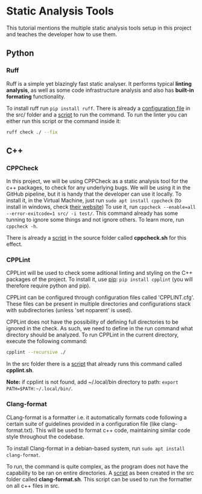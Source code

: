 # Static Analysis Tools

This tutorial mentions the multiple static analysis tools setup in this project and teaches the developer how to use them.

## Python

### Ruff

Ruff is a simple yet blazingly fast static analyser. It performs typical **linting analysis**, as well as some code infrastructure analysis and also has **built-in formating** functionality.

To install ruff run ```pip install ruff```. There is already a [configuration file](../../src/pyproject.toml) in the src/ folder and a [script](../../src/ruff.sh) to run the command. To run the linter you can either run this script or the command inside it:
```sh
ruff check ./ --fix
```


## C++

### CPPCheck

In this project, we will be using CPPCheck as a static analysis tool for the c++ packages, to check for any underlying bugs. We will be using it in the GitHub pipeline, but it is handy that the developer can use it locally. To install it, in the Virtual Machine, just run ```sudo apt install cppcheck``` (to install in windows, check [their website](https://cppcheck.sourceforge.io/))
To use it, run ```cppcheck --enable=all --error-exitcode=1 src/ -i test/```. This command already has some tunning to ignore some things and not ignore others. To learn more, run ```cppcheck -h```.

There is already a [script](../../src/cppcheck.sh) in the source folder called **cppcheck.sh** for this effect.

### CPPLint

CPPLint will be used to check some aditional linting and styling on the C++ packages of the project. To install it, use [pip](https://pypi.org/project/pip/): ```pip install cpplint``` (you will therefore require python and pip).

CPPLint can be configured through configuration files called 'CPPLINT.cfg'. These files can be present in multiple directories and configurations stack with subdirectories (unless 'set noparent' is used). 

CPPLint does not have the possibility of defining full directories to be ignored in the check. As such, we need to define in the run command what directory should be analyzed. To run CPPLint in the current directory, execute the following command:

```sh
cpplint --recursive ./
```
In the src folder there is a [script](../../src/cpplint.sh) that already runs this command called **cpplint.sh**.

**Note:** if cpplint is not found, add ~/.local/bin directory to path: ```export PATH=$PATH:~/.local/bin/```.

### Clang-format

CLang-format is a formatter i.e. it automatically formats code following a certain suite of guidelines provided in a configuration file (like clang-format.txt). This will be used to format c++ code, maintaining similar code style throughout the codebase.

To install Clang-format in a debian-based system, run ```sudo apt install clang-format```.

To run, the command is quite complex, as the program does not have the capability to be ran on entire directories. A [script](../../src/clang-format.sh) as been created in the src folder called **clang-format.sh**. This script can be used to run the formatter on all c++ files in src.
